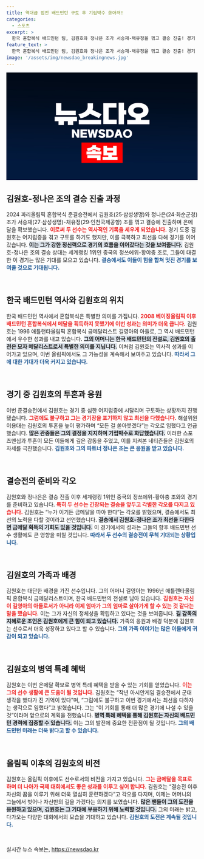 ```yaml
---
title: 역대급 접전 배드민턴 구토 후 기립박수 쏟아져!
categories:
  - 스포츠
excerpt: >
  한국 혼합복식 배드민턴 팀, 김원호와 정나은 조가 서승재-채유정을 꺾고 결승 진출! 경기 중 구토로 고생한 김원호, 모자 메달리스트의 아들로서의 자부심을 보여줬다. 결승에서 중국과의 대결에 도전합니다!
feature_text: >
  한국 혼합복식 배드민턴 팀, 김원호와 정나은 조가 서승재-채유정을 꺾고 결승 진출! 경기 중 구토로 고생한 김원호, 모자 메달리스트의 아들로서의 자부심을 보여줬다. 결승에서 중국과의 대결에 도전합니다!
image: '/assets/img/newsdao_breakingnews.jpg'
---
```


<p><img src="/assets/img/newsdao_breakingnews.jpg" alt="bookingtag 속보" /></p>

<h2 data-ke-size="size26">김원호-정나은 조의 결승 진출 과정</h2>

<p data-ke-size="size16">2024 파리올림픽 혼합복식 준결승전에서 김원호(25·삼성생명)와 정나은(24·화순군청) 조가 서승재(27·삼성생명)-채유정(29·인천국제공항) 조를 꺾고 결승에 진출하며 은메달을 확보했습니다. <b><span style="color: #ee2323;">이로써 두 선수는 역사적인 기록을 세우게 되었습니다.</span></b> 경기 도중 김원호는 어지럼증을 겪고 구토를 하기도 했지만, 이를 극복하고 최선을 다해 경기를 이어갔습니다. <b><span style="background-color: #21538527;">이는 그가 강한 정신력으로 경기의 흐름을 이어갔다는 것을 보여줍니다.</span></b> 김원호-정나은 조의 결승 상대는 세계랭킹 1위인 중국의 정쓰에위-황야충 조로, 그들이 대결한 이 경기는 많은 기대를 모으고 있습니다. <b><span style="color: #1a5490;">결승에서도 이들이 힘을 합쳐 멋진 경기를 보여줄 것으로 기대됩니다.</span></b></p>

<p data-ke-size="size16">&nbsp;</p>

<h2 data-ke-size="size26">한국 배드민턴 역사와 김원호의 위치</h2>

<p data-ke-size="size16">한국 배드민턴 역사에서 혼합복식은 특별한 의미를 가집니다. <b><span style="color: #ee2323;">2008 베이징올림픽 이후 배드민턴 혼합복식에서 메달을 획득하지 못했기에 이번 성과는 의미가 더욱 큽니다.</span></b> 김원호는 1996 애틀랜타올림픽 혼합복식 금메달리스트 길영아의 아들로, 그 역시 배드민턴에서 우수한 성과를 내고 있습니다. <b><span style="background-color: #21538527;">그의 어머니는 한국 배드민턴의 전설로, 김원호의 출전은 모자 메달리스트로서 특별한 의미를 지닙니다.</span></b> 이처럼 김원호는 역사적 성과를 이어가고 있으며, 이번 올림픽에서도 그 가능성을 계속해서 보여주고 있습니다. <b><span style="color: #1a5490;">따라서 그에 대한 기대가 더욱 커지고 있습니다.</span></b></p>

<p data-ke-size="size16">&nbsp;</p>

<h2 data-ke-size="size26">경기 중 김원호의 투혼과 응원</h2>

<p data-ke-size="size16">이번 준결승전에서 김원호는 경기 중 심한 어지럼증에 시달리며 구토하는 상황까지 진행됐습니다. <b><span style="color: #ee2323;">그럼에도 불구하고 그는 경기장을 포기하지 않고 최선을 다했습니다.</span></b> 해설위원 이용대는 김원호의 투혼을 높이 평가하며 “모든 걸 쏟아붓겠다”는 각오로 임했다고 언급했습니다. <b><span style="background-color: #21538527;">많은 관중들은 그의 결정을 지지하며 기립박수로 화답했습니다.</span></b> 이러한 스포츠맨십과 투혼이 모든 이들에게 깊은 감동을 주었고, 이를 지켜본 네티즌들은 김원호의 자세를 극찬했습니다. <b><span style="color: #1a5490;">김원호와 그의 파트너 정나은 조는 큰 응원을 받고 있습니다.</span></b></p>

<p data-ke-size="size16">&nbsp;</p>

<h2 data-ke-size="size26">결승전의 준비와 각오</h2>

<p data-ke-size="size16">김원호와 정나은은 결승 진출 이후 세계랭킹 1위인 중국의 정쓰에위-황야충 조와의 경기를 준비하고 있습니다. <b><span style="color: #ee2323;">특히 두 선수는 긴장되는 결승을 앞두고 각별한 각오를 다지고 있습니다.</span></b> 김원호는 “누가 이기든 금메달을 따야 한다”는 각오를 밝혔으며, 결승에서도 최선의 노력을 다할 것이라고 선언했습니다. <b><span style="background-color: #21538527;">결승에서 김원호-정나은 조가 최선을 다한다면 금메달 획득의 기회도 있을 것입니다.</span></b> 이 경기에서의 성과는 그들의 향후 배드민턴 선수 생활에도 큰 영향을 미칠 것입니다. <b><span style="color: #1a5490;">따라서 두 선수의 결승전이 무척 기대되는 상황입니다.</span></b></p>

<p data-ke-size="size16">&nbsp;</p>

<h2 data-ke-size="size26">김원호의 가족과 배경</h2>

<p data-ke-size="size16">김원호는 대단한 배경을 가진 선수입니다. 그의 어머니 길영아는 1996년 애틀랜타올림픽 혼합복식 금메달리스트이며, 한국 배드민턴의 전설로 남아 있습니다. <b><span style="color: #ee2323;">김원호는 자신이 길영아의 아들로서가 아니라 이제 엄마가 그의 엄마로 살아가게 할 수 있는 것 같다는 말을 했습니다.</span></b> 이는 그가 자신의 정체성을 확립하고 있다는 것을 보여줍니다. <b><span style="background-color: #21538527;">길 감독의 지혜로운 조언은 김원호에게 큰 힘이 되고 있습니다.</span></b> 가족의 응원과 배경 덕분에 김원호는 선수로서 더욱 성장하고 있다고 할 수 있습니다. <b><span style="color: #1a5490;">그의 가족 이야기는 많은 이들에게 귀감이 되고 있습니다.</span></b></p>

<p data-ke-size="size16">&nbsp;</p>

<h2 data-ke-size="size26">김원호의 병역 특례 혜택</h2>

<p data-ke-size="size16">김원호는 이번 은메달 확보로 병역 특례 혜택을 받을 수 있는 기회를 얻었습니다. <b><span style="color: #ee2323;">이는 그의 선수 생활에 큰 도움이 될 것입니다.</span></b> 김원호는 “작년 아시안게임 결승전에서 군대 생각을 했다가 진 기억이 있다”며, “그럼에도 불구하고 이번 경기에서는 최선을 다하자는 생각으로 임했다”고 밝혔습니다. 그는 “이 기회를 통해 더 많은 경기에 나설 수 있을 것”이라며 앞으로의 계획을 전했습니다. <b><span style="background-color: #21538527;">병역 특례 혜택을 통해 김원호는 자신의 배드민턴 경력에 집중할 수 있습니다.</span></b> 이는 그의 발전에 중요한 전환점이 될 것입니다. <b><span style="color: #1a5490;">그의 배드민턴 미래는 더욱 밝다고 할 수 있습니다.</span></b></p>

<p data-ke-size="size16">&nbsp;</p>

<h2 data-ke-size="size26">올림픽 이후의 김원호의 비전</h2>

<p data-ke-size="size16">김원호는 올림픽 이후에도 선수로서의 비전을 가지고 있습니다. <b><span style="color: #ee2323;">그는 금메달을 목표로 하며 더 나아가 국제 대회에서도 좋은 성과를 이루고 싶어 합니다.</span></b> 김원호는 “결승전 이후 자신의 꿈을 이루기 위해 더욱 열심히 훈련하겠다”고 각오를 다지며, 이제는 어머니의 그늘에서 벗어나 자신만의 길을 가겠다는 의지를 보였습니다. <b><span style="background-color: #21538527;">많은 팬들이 그의 도전을 응원하고 있으며, 김원호는 그 기대에 부응하기 위해 노력할 것입니다.</span></b> 그의 미래는 밝고, 다가오는 다양한 대회에서의 모습을 기대하고 있습니다. <b><span style="color: #1a5490;">김원호의 도전은 계속될 것입니다.</span></b></p>

<p data-ke-size="size16">&nbsp;</p>
실시간 뉴스 속보는, <a href="https://newsdao.kr" rel="dofollow">https://newsdao.kr</a>


